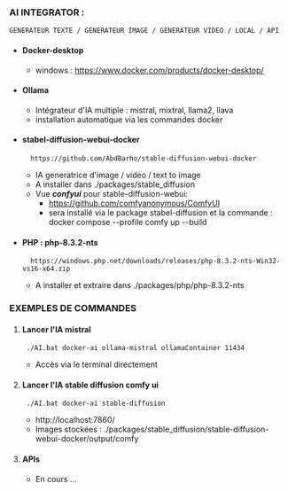 ### AI INTEGRATOR :
    GENERATEUR TEXTE / GENERATEUR IMAGE / GENERATEUR VIDEO / LOCAL / API


- #### Docker-desktop
  - windows : https://www.docker.com/products/docker-desktop/


- #### Ollama
  - Intégrateur d'IA multiple : mistral, mixtral, llama2, llava
  - installation automatique via les commandes docker


- #### stabel-diffusion-webui-docker
        https://github.com/AbdBarho/stable-diffusion-webui-docker
  - IA generatrice d'image / video / text to image
  - A installer dans ./packages/stable_diffusion
  - Vue ***confyui*** pour stable-diffusion-webui:
    - https://github.com/comfyanonymous/ComfyUI 
    - sera installé via le package stabel-diffusion et la commande : docker compose --profile comfy up --build


- #### PHP : php-8.3.2-nts
        https://windows.php.net/downloads/releases/php-8.3.2-nts-Win32-vs16-x64.zip
  - A installer et extraire dans ./packages/php/php-8.3.2-nts

### EXEMPLES DE COMMANDES

1. #### Lancer l'IA mistral
        ./AI.bat docker-ai ollama-mistral ollamaContainer 11434
   - Accès via le terminal directement


2. #### Lancer l'IA stable diffusion comfy ui
        ./AI.bat docker-ai stable-diffusion
   - http://localhost:7860/
   - Images stockées : ./packages/stable_diffusion/stable-diffusion-webui-docker/output/comfy

3. #### APIs

   - En cours ...